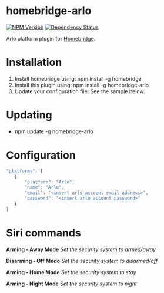 # homebridge-arlo
[![NPM Version](https://img.shields.io/npm/v/homebridge-arlo.svg)](https://www.npmjs.com/package/homebridge-arlo)
[![Dependency Status](https://img.shields.io/versioneye/d/nodejs/arlo.svg)](https://www.versioneye.com/nodejs/homebridge-arlo/)

Arlo platform plugin for [Homebridge](https://github.com/nfarina/homebridge).

# Installation

1. Install homebridge using: npm install -g homebridge
2. Install this plugin using: npm install -g homebridge-arlo
3. Update your configuration file. See the sample below.

# Updating

- npm update -g homebridge-arlo

# Configuration

 ```javascript
"platforms": [
    {
        "platform": "Arlo",
        "name": "Arlo",
        "email": "<insert arlo account email address>",
        "password": "<insert arlo account password>"
    }
]

```

# Siri commands

**Arming - Away Mode**
_Set the security system to armed/away_

**Disarming - Off Mode**
_Set the security system to disarmed/off_

**Arming - Home Mode**
_Set the security system to stay_

**Arming - Night Mode**
_Set the security system to night_

